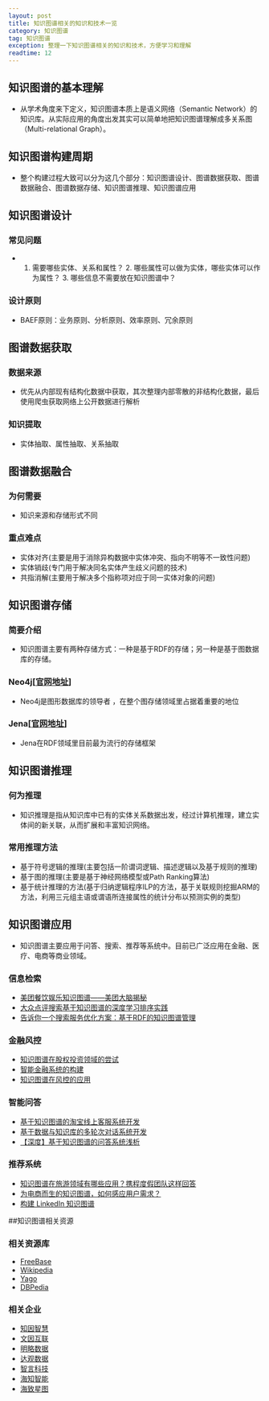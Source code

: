 ```yaml
---
layout: post
title: 知识图谱相关的知识和技术一览
category: 知识图谱
tag: 知识图谱
exception: 整理一下知识图谱相关的知识和技术，方便学习和理解
readtime: 12
---
```


## 知识图谱的基本理解
* 从学术角度来下定义，知识图谱本质上是语义网络（Semantic Network）的知识库。从实际应用的角度出发其实可以简单地把知识图谱理解成多关系图（Multi-relational Graph）。

## 知识图谱构建周期
* 整个构建过程大致可以分为这几个部分：知识图谱设计、图谱数据获取、图谱数据融合、图谱数据存储、知识图谱推理、知识图谱应用

## 知识图谱设计
### 常见问题
* 1. 需要哪些实体、关系和属性？ 2. 哪些属性可以做为实体，哪些实体可以作为属性？ 3. 哪些信息不需要放在知识图谱中？
### 设计原则
* BAEF原则：业务原则、分析原则、效率原则、冗余原则

## 图谱数据获取
### 数据来源
* 优先从内部现有结构化数据中获取，其次整理内部零散的非结构化数据，最后使用爬虫获取网络上公开数据进行解析
### 知识提取
* 实体抽取、属性抽取、关系抽取

## 图谱数据融合
### 为何需要
* 知识来源和存储形式不同
### 重点难点
* 实体对齐(主要是用于消除异构数据中实体冲突、指向不明等不一致性问题)
* 实体销歧(专门用于解决同名实体产生歧义问题的技术)
* 共指消解(主要用于解决多个指称项对应于同一实体对象的问题)

## 知识图谱存储
### 简要介绍
* 知识图谱主要有两种存储方式：一种是基于RDF的存储；另一种是基于图数据库的存储。
### Neo4j[[官网地址](https://neo4j.com/)]
* Neo4j是图形数据库的领导者 ，在整个图存储领域里占据着重要的地位
### Jena[[官网地址](https://jena.apache.org/)]
* Jena在RDF领域里目前最为流行的存储框架

## 知识图谱推理
### 何为推理
* 知识推理是指从知识库中已有的实体关系数据出发，经过计算机推理，建立实体间的新关联，从而扩展和丰富知识网络。
### 常用推理方法
* 基于符号逻辑的推理(主要包括一阶谓词逻辑、描述逻辑以及基于规则的推理)
* 基于图的推理(主要是基于神经网络模型或Path Ranking算法)
* 基于统计推理的方法(基于归纳逻辑程序ILP的方法，基于关联规则挖掘ARM的方法，利用三元组主语或谓语所连接属性的统计分布以预测实例的类型)

## 知识图谱应用
* 知识图谱主要应用于问答、搜索、推荐等系统中。目前已广泛应用在金融、医疗、电商等商业领域。
### 信息检索
* [美团餐饮娱乐知识图谱——美团大脑揭秘](https://juejin.im/post/5bf7602e6fb9a049c30ae1e7)
* [大众点评搜索基于知识图谱的深度学习排序实践](https://juejin.im/post/5c4682456fb9a049ef26e77d)
* [告诉你一个搜索服务优化方案：基于RDF的知识图谱管理](https://mp.weixin.qq.com/s?__biz=MzU1NDA4NjU2MA==&mid=2247486142&idx=1&sn=ac4777bafbb8f4b972a7256dad1b3f16&chksm=fbe9b371cc9e3a676371bceff50c7e82576092b79346cd73e62e7cd70269307d974cdc9c511b&scene=21)
### 金融风控
* [知识图谱在股权投资领域的尝试](https://zhuanlan.zhihu.com/p/26336045)
* [智能金融系统的构建](https://zhuanlan.zhihu.com/p/37530092)
* [知识图谱在风控的应用](http://www.woshipm.com/pd/1292806.html)
### 智能问答
* [基于知识图谱的淘宝线上客服系统开发](https://zhuanlan.zhihu.com/p/38135083)
* [基于数据与知识库的多轮次对话系统开发](https://zhuanlan.zhihu.com/p/47330438)
* [【深度】基于知识图谱的问答系统浅析](https://mp.weixin.qq.com/s?__biz=MjM5ODkwOTMzMQ==&mid=2650990896&idx=1&sn=7c46f4bc0b3387100d34161bda12b57b&chksm=bd35cdcc8a4244da738d5383b7408e3c628615d7456e9c85c6663c91137a774d6b7a1527099c&mpshare=1&scene=1&srcid=1114e5FI7VPIZMf5jGd4CgXo&key=8c29d006290c3bc3580643370b0ec9fcb69fe8fe723bdf1276ff5f40a29860edfc5be0fdedac5ecf58058a22d98dc3f414178c61ed46ca9e98c4b8bc1b5db4e5c635579a68629b83a15f1e15b8b538c0&ascene=0&uin=MjkwOTI0MTM1Nw%3D%3D&devicetype=iMac+MacBookAir7%2C2+OSX+OSX+10.12.5+build(16F73)&version=12020810&nettype=WIFI&fontScale=100&pass_ticket=R7T%2FvLxeiCHRvwS%2BoBuv%2BLKyaQrDikrnf%2FOJZUgNxQyi8lenWl0DlFy17Pm2Mydy)
### 推荐系统
* [知识图谱在旅游领域有哪些应用？携程度假团队这样回答](https://juejin.im/entry/5bad70f05188255c865e2888)
* [为电商而生的知识图谱，如何感应用户需求？](http://zhuanlan.51cto.com/art/201809/583064.htm)
* [构建 LinkedIn 知识图谱](https://www.infoq.cn/article/constructing-linkedin-knowledge-map)

##知识图谱相关资源
### 相关资源库
* [FreeBase](https://developers.google.com/freebase/)
* [Wikipedia](https://www.wikipedia.org/)
* [Yago](http://www.yago.com/)
* [DBPedia](https://wiki.dbpedia.org/)
### 相关企业
* [知因智慧](http://www.knowlegene.com/)
* [文因互联](https://memect.cn/)
* [明略数据](http://www.mininglamp.com/)
* [达观数据](http://www.datagrand.com/)
* [智言科技](http://webot.ai/)
* [海知智能](http://ruyi.ai/)
* [海致星图](http://www.stargraph.cn/)